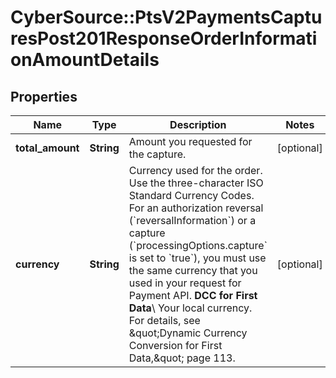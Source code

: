 # CyberSource::PtsV2PaymentsCapturesPost201ResponseOrderInformationAmountDetails

## Properties
Name | Type | Description | Notes
------------ | ------------- | ------------- | -------------
**total_amount** | **String** | Amount you requested for the capture.  | [optional] 
**currency** | **String** | Currency used for the order. Use the three-character ISO Standard Currency Codes.  For an authorization reversal (&#x60;reversalInformation&#x60;) or a capture (&#x60;processingOptions.capture&#x60; is set to &#x60;true&#x60;), you must use the same currency that you used in your request for Payment API.  **DCC for First Data**\\ Your local currency. For details, see \&quot;Dynamic Currency Conversion for First Data,\&quot; page 113.  | [optional] 


